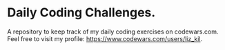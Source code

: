 # Daily Coding Challenges.

A repository to keep track of my daily coding exercises on codewars.com. Feel free to visit my profile: https://www.codewars.com/users/liz_kil.




